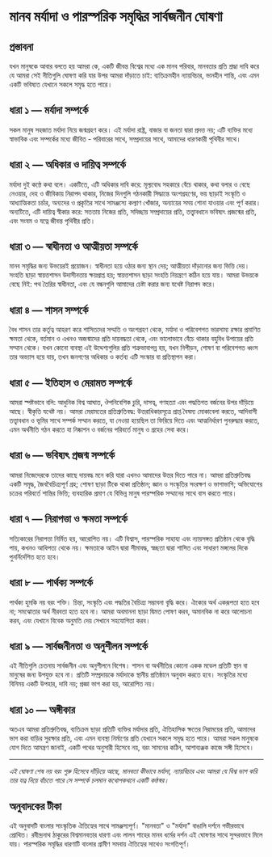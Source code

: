 # মানব মর্যাদা ও পারস্পরিক সমৃদ্ধির সার্বজনীন ঘোষণা

## প্রস্তাবনা

যখন মানুষকে আবার বলতে হয় আমরা কে, একটি জীবন্ত বিশ্বের মধ্যে এক মানব পরিবার, মানবতার প্রতি শ্রদ্ধা দাবি করে যে আমরা সেই নীতিগুলি ঘোষণা করি যার উপর আমরা দাঁড়াতে চাই: ব্যতিক্রমহীন ন্যায়বিচার, ভানহীন শান্তি, এবং এমন একটি ভবিষ্যত যেখানে সকলে সমৃদ্ধ হতে পারে।

## ধারা ১ — মর্যাদা সম্পর্কে

সকল মানুষ সহজাত মর্যাদা নিয়ে জন্মগ্রহণ করে। এই মর্যাদা রাষ্ট্র, বাজার বা জনতা দ্বারা প্রদত্ত নয়; এটি ব্যক্তির মধ্যে স্বাভাবিক এবং সম্পর্কের মধ্যে জীবিত - পরিবারের সাথে, সম্প্রদায়ের সাথে, আমাদের ধারণকারী পৃথিবীর সাথে।

## ধারা ২ — অধিকার ও দায়িত্ব সম্পর্কে

মর্যাদা দুই কণ্ঠে কথা বলে। একটিতে, এটি অধিকার দাবি করে: মূল্যবোধ সহকারে বেঁচে থাকার, কথা বলার ও বেছে নেওয়ার, দেহ ও জীবিকায় নিরাপদ থাকার, নিজের দিনগুলি গঠনকারী সিদ্ধান্তে অংশগ্রহণের, ভয় ছাড়াই সংস্কৃতি ও আধ্যাত্মিকতা চর্চার, অন্যদের ও প্রকৃতির সাথে সামঞ্জস্যে কল্যাণ খোঁজার, অন্যায়ের সময় শোনা যাওয়ার এবং পূর্ণ করার। অন্যটিতে, এটি দায়িত্ব স্বীকার করে: সততায় নিজের প্রতি, সদিচ্ছায় সম্প্রদায়ের প্রতি, তত্ত্বাবধানে ভবিষ্যৎ প্রজন্মের প্রতি, এবং সংযম ও যত্নে জীবন্ত পৃথিবীর প্রতি।

## ধারা ৩ — স্বাধীনতা ও আত্মীয়তা সম্পর্কে

মানব সমৃদ্ধির জন্য উভয়েরই প্রয়োজন। স্বাধীনতা হয়ে ওঠার জন্য স্থান দেয়; আত্মীয়তা দাঁড়ানোর জন্য ভিত্তি দেয়। সংহতি ছাড়া স্বায়ত্তশাসন উদাসীনতায় ক্ষয়প্রাপ্ত হয়; স্বায়ত্তশাসন ছাড়া সংহতি নিয়ন্ত্রণে কঠিন হয়ে যায়। আমরা উভয়কে বেছে নিই: পথ তৈরির স্বাধীনতা, এবং যে বন্ধনগুলি আমাদের চেষ্টা করার জন্য যথেষ্ট নিরাপদ করে।

## ধারা ৪ — শাসন সম্পর্কে

বৈধ শাসন তার কর্তৃত্ব আহরণ করে শাসিতদের সম্মতি ও অংশগ্রহণ থেকে, মর্যাদা ও পরিবেশগত ভারসাম্য রক্ষার প্রমাণিত ক্ষমতা থেকে, বর্তমান ও এখনও অজন্মাদের প্রতি দায়বদ্ধতা থেকে, এবং ভালোভাবে বেঁচে থাকার বহুবিধ উপায়ের প্রতি সম্মান থেকে। যখন কোনো ব্যবস্থা এই উদ্দেশ্যগুলির প্রতি শত্রুভাবাপন্ন হয়, যখন নিপীড়ন, শোষণ বা পরিবেশগত ধ্বংস তার অভ্যাস হয়ে যায়, তখন জনগণের অধিকার ও কর্তব্য এটি সংস্কার বা প্রতিস্থাপন করা।

## ধারা ৫ — ইতিহাস ও মেরামত সম্পর্কে

আমরা স্পষ্টভাবে বলি: আধুনিক বিশ্ব আঘাত, ঔপনিবেশিক চুরি, দাসত্ব, গণহত্যা এবং পদ্ধতিগত বর্জনের উপর দাঁড়িয়ে আছে। স্বীকৃতি যথেষ্ট নয়। আমরা মেরামতের প্রতিশ্রুতিবদ্ধ: উত্তরাধিকারসূত্রে প্রাপ্ত বৈষম্য মোকাবেলা করতে, আদিবাসী তত্ত্বাবধান ও ভূমির সাথে সম্পর্ক সম্মান করতে, যা নেওয়া হয়েছিল তা ফিরিয়ে দিতে এবং আত্মনির্ধারণ পুনরুদ্ধার করতে, এমন অর্থনীতি গঠন করতে যা নিষ্কাশন ও বর্জনের পরিবর্তে মানুষ ও গ্রহের সেবা করে।

## ধারা ৬ — ভবিষ্যৎ প্রজন্ম সম্পর্কে

আমরা নিজেদেরকে তাদের কাছে দায়বদ্ধ মনে করি যারা এখনও আমাদের উত্তর দিতে পারে না। আমরা প্রতিশ্রুতিবদ্ধ একটি সমৃদ্ধ, জৈববৈচিত্র্যপূর্ণ গ্রহ; শোষণ ছাড়া টিকে থাকা প্রতিষ্ঠান; জ্ঞান ও সংস্কৃতির সংরক্ষণ ও ভাগাভাগি; অভিযোগের চক্রের পরিবর্তে শান্তির ভিত্তি; ব্যবহারিক প্রমাণ যে বিভিন্ন মানুষ পারস্পরিক সম্মানের সাথে বাস করতে পারে।

## ধারা ৭ — নিরাপত্তা ও ক্ষমতা সম্পর্কে

সত্যিকারের নিরাপত্তা নির্মিত হয়, আরোপিত নয়। এটি বিশ্বাস, পারস্পরিক সাহায্য এবং ন্যায়সঙ্গত প্রতিষ্ঠান থেকে বৃদ্ধি পায়, কখনও আধিপত্য থেকে নয়। ক্ষমতাকে আইন দ্বারা সীমাবদ্ধ, স্বচ্ছতা দ্বারা শাসিত এবং সাধারণ মঙ্গলের দিকে পুনর্নির্দেশিত হতে হবে।

## ধারা ৮ — পার্থক্য সম্পর্কে

পার্থক্য হুমকি নয় বরং শক্তি। চিন্তা, সংস্কৃতি এবং পদ্ধতির বৈচিত্র্য সম্ভাবনা বৃদ্ধি করে। ঐক্যের অর্থ একরূপতা হতে হবে না; সমঝোতার অর্থ নীরবতা হতে হবে না। আমরা অবমাননা ছাড়া দ্বিমত পোষণ করব, অমানবিক না করে আলোচনা করব, এবং যেখানে বিবেক অনুমতি দেয় সেখানে সহযোগিতা করব।

## ধারা ৯ — সার্বজনীনতা ও অনুশীলন সম্পর্কে

এই নীতিগুলি চেতনায় সার্বজনীন এবং অনুশীলনে বিশেষ। শাসন বা অর্থনীতির কোনো একক মডেল প্রতিটি স্থান বা মানুষের জন্য উপযুক্ত হবে না। প্রতিটি সম্প্রদায়কে মর্যাদাকে স্থানীয় প্রতিষ্ঠানে অনুবাদ করতে হবে। সংস্কৃতির মধ্যে বিনিময় একটি উপহার, দাবি নয়; প্রজ্ঞা ভাগ করা হয়, আরোপিত নয়।

## ধারা ১০ — অঙ্গীকার

অতএব আমরা প্রতিশ্রুতিবদ্ধ, ব্যতিক্রম ছাড়া প্রতিটি ব্যক্তির মর্যাদার প্রতি, ঐতিহাসিক ক্ষতের নিরাময়ের প্রতি, আমাদের ভাগ করা বাড়ির সুরক্ষার প্রতি, এবং এমন ব্যবস্থা নির্মাণের প্রতি যেখানে সকলে সমৃদ্ধ হতে পারে। আমরা সকল মানুষকে যোগ দিতে আমন্ত্রণ জানাই, একটি পথের অনুসারী হিসেবে নয়, বরং সামনের কঠিন, আশাব্যঞ্জক কাজে সঙ্গী হিসেবে।

---

*এই ঘোষণা শেষ নয় বরং শুরু হিসেবে দাঁড়িয়ে আছে, মানবতা কীভাবে মর্যাদা, ন্যায়বিচার এবং আমরা যে বিশ্ব ভাগ করি তার যত্ন নিয়ে বাঁচতে পারে সে সম্পর্কে চলমান কথোপকথনে একটি কণ্ঠস্বর।*

## অনুবাদকের টীকা

এই অনুবাদটি বাংলার সাংস্কৃতিক ঐতিহ্যের সাথে সামঞ্জস্যপূর্ণ। "মানবতা" ও "মর্যাদা" বাঙালি দর্শনে গভীরভাবে প্রোথিত। রবীন্দ্রনাথ ঠাকুরের বিশ্বমানবতার ধারণা এবং লালন শাহের মানব ধর্মের দর্শন এই ঘোষণার সাথে সুন্দরভাবে মিলে যায়। পারস্পরিক সমৃদ্ধির ধারণাটি বাংলার গ্রামীণ সমবায় ঐতিহ্যের সাথেও সংগতিপূর্ণ।